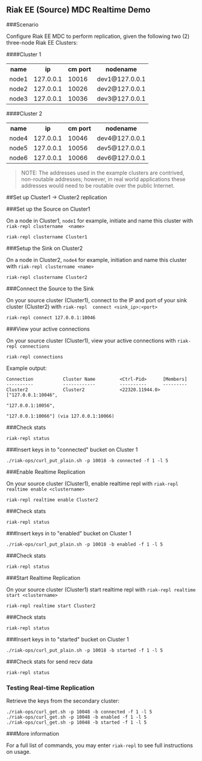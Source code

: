 ## Riak EE (Source) MDC Realtime Demo

###Scenario

Configure Riak EE MDC to perform replication, given the following two (2) three-node Riak EE Clusters: 


####Cluster 1 

<table>
<tr><th>name</th><th>ip</th><th>cm port</th><th>nodename</th></tr>
<tr><td>node1</td><td>127.0.0.1</td><td>10016</td><td>dev1@127.0.0.1</td></tr>
<tr><td>node2</td><td>127.0.0.1</td><td>10026</td><td>dev2@127.0.0.1</td></tr>
<tr><td>node3</td><td>127.0.0.1</td><td>10036</td><td>dev3@127.0.0.1</td></tr>
</table>

####Cluster 2

<table>
<tr><th>name</th><th>ip</th><th>cm port</th><th>nodename</th></tr>
<tr><td>node4</td><td>127.0.0.1</td><td>10046</td><td>dev4@127.0.0.1</td></tr>
<tr><td>node5</td><td>127.0.0.1</td><td>10056</td><td>dev5@127.0.0.1</td></tr>
<tr><td>node6</td><td>127.0.0.1</td><td>10066</td><td>dev6@127.0.0.1</td></tr>
</table>

> NOTE: The addresses used in the example clusters are contrived, non-routable addresses; however, in real world applications these addresses would need to be routable over the public Internet.

##Set up Cluster1 → Cluster2 replication

###Set up the Source on Cluster1

On a node in Cluster1, `node1` for example, initiate and name this cluster with `riak-repl clustername 
<name>` 

	riak-repl clustername Cluster1
	
###Setup the Sink on Cluster2

On a node in Cluster2, `node4` for example, initiation and name this cluster with `riak-repl clustername <name>`

	riak-repl clustername Cluster2
	
###Connect the Source to the Sink

On your source cluster (Cluster1), connect to the IP and port of your sink cluster (Cluster2) with `riak-repl  connect <sink_ip>:<port>`

	riak-repl connect 127.0.0.1:10046
	
###View your active connections

On your source cluster (Cluster1), view your active connections with `riak-repl connections`

    riak-repl connections

Example output:

```
Connection           Cluster Name         <Ctrl-Pid>      [Members]
----------           ------------         ----------      ---------
Cluster2             Cluster2             <22320.11944.0> ["127.0.0.1:10046",
                                                           "127.0.0.1:10056",
                                                           "127.0.0.1:10066"] (via 127.0.0.1:10066)
```

###Check stats

    riak-repl status

###Insert keys in to "connected" bucket on Cluster 1

```
./riak-ops/curl_put_plain.sh -p 10018 -b connected -f 1 -l 5
```

###Enable Realtime Replication

On your source cluster (Cluster1), enable realtime repl with `riak-repl realtime enable <clustername>`

	riak-repl realtime enable Cluster2

###Check stats

    riak-repl status

###Insert keys in to "enabled" bucket on Cluster 1

```
./riak-ops/curl_put_plain.sh -p 10018 -b enabled -f 1 -l 5
```

###Check stats

    riak-repl status

###Start Realtime Replication
	
On your source cluster (Cluster1) start realtime repl with `riak-repl realtime start <clustername>`

	riak-repl realtime start Cluster2
	

###Check stats

    riak-repl status
    

###Insert keys in to "started" bucket on Cluster 1

```
./riak-ops/curl_put_plain.sh -p 10018 -b started -f 1 -l 5
```
    
###Check stats for send recv data

    riak-repl status


### Testing Real-time Replication

Retrieve the keys from the secondary cluster:

```
./riak-ops/curl_get.sh -p 10048 -b connected -f 1 -l 5
./riak-ops/curl_get.sh -p 10048 -b enabled -f 1 -l 5
./riak-ops/curl_get.sh -p 10048 -b started -f 1 -l 5
```

###More information
	
For a full list of commands, you may enter `riak-repl` to see full instructions on usage.
